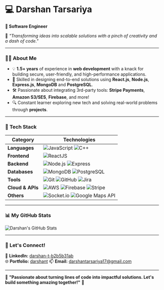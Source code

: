 # 💻 **Darshan Tarsariya**  
**🚀 Software Engineer**  

🔭 *"Transforming ideas into scalable solutions with a pinch of creativity and a dash of code."*  

---

### 👨‍💻 **About Me**  
- 💡 **1.5+ years** of experience in **web development** with a knack for building secure, user-friendly, and high-performance applications.  
- 💼 Skilled in designing end-to-end solutions using **React.js**, **Node.js**, **Express.js**, **MongoDB** and **PostgreSQL**.  
- 🛠️ Passionate about integrating 3rd-party tools: **Stripe Payments**, **Amazon S3/SES**, **Firebase**, and more!  
- 🔍 Constant learner exploring new tech and solving real-world problems through **projects**.  

---

### 🔧 **Tech Stack**  
| **Category**       | **Technologies**                                                                 |
|---------------------|-------------------------------------------------------------------------------|
| **Languages**       | ![JavaScript](https://img.shields.io/badge/JavaScript-323330?logo=javascript&logoColor=F7DF1E) ![C++](https://img.shields.io/badge/C++-00599C?logo=c%2B%2B&logoColor=white) |
| **Frontend**        | ![ReactJS](https://img.shields.io/badge/React-20232A?logo=react&logoColor=61DAFB) |
| **Backend**         | ![Node.js](https://img.shields.io/badge/Node.js-339933?logo=node.js&logoColor=white) ![Express](https://img.shields.io/badge/Express.js-000000?logo=express&logoColor=white) |
| **Databases**       | ![MongoDB](https://img.shields.io/badge/MongoDB-4EA94B?logo=mongodb&logoColor=white) ![PostgreSQL](https://img.shields.io/badge/PostgreSQL-316192?logo=postgresql&logoColor=white) |
| **Tools**           | ![Git](https://img.shields.io/badge/Git-F05032?logo=git&logoColor=white) ![GitHub](https://img.shields.io/badge/GitHub-181717?logo=github&logoColor=white) ![Jira](https://img.shields.io/badge/Jira-0052CC?logo=jira&logoColor=white) |
| **Cloud & APIs**    | ![AWS](https://img.shields.io/badge/AWS_S3-FF9900?logo=amazonaws&logoColor=white) ![Firebase](https://img.shields.io/badge/Firebase-FFCA28?logo=firebase&logoColor=black) ![Stripe](https://img.shields.io/badge/Stripe-008CDD?logo=stripe&logoColor=white) |
| **Others**          | ![Socket.io](https://img.shields.io/badge/Socket.io-010101?logo=socket.io&logoColor=white) ![Google Maps API](https://img.shields.io/badge/Google_Maps-4285F4?logo=googlemaps&logoColor=white) |

---

### 📊 **My GitHub Stats**  
![Darshan's GitHub Stats](https://github-readme-stats.vercel.app/api?username=Darshan1606&show_icons=true&theme=tokyonight)  

---

### 🤝 **Let's Connect!**  
🔗 **LinkedIn:** [darshan-t-b2b5b31ab](https://www.linkedin.com/in/darshan-t-b2b5b31ab/)  
🌐 **Portfolio:** [darshant](https://darshant.netlify.app/) 
📫 **Email:** darshantarsariya17@gmail.com  

---

🌟 **"Passionate about turning lines of code into impactful solutions. Let's build something amazing together!"** 🚀  
